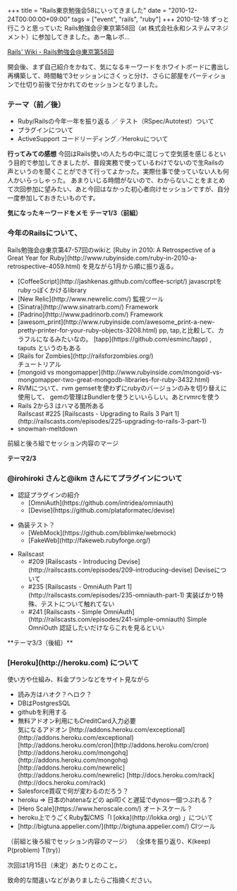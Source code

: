 +++
title = "Rails東京勉強会58にいってきました"
date = "2010-12-24T00:00:00+09:00"
tags = ["event", "rails", "ruby"]
+++
2010-12-18 ずっと行こうと思っていた
Rails勉強会＠東京第58回（at 株式会社永和システムマネジメント）に参加してきました。あー亀レポ…

 [Rails' Wiki - Rails勉強会@東京第58回](http://wiki.fdiary.net/rails/?RailsMeetingTokyo-0058) 

開会後、まず自己紹介をかねて、気になるキーワードをホワイトボードに書出し再構築して、時間軸で3セッションにさくっと分け、さらに部屋をパーティションで仕切り前後で分かれてのセッションとなりました。
<h3>テーマ（前／後）</h3>
<ul>
  <li>Ruby/Railsの今年一年を振り返る ／ テスト（RSpec/Autotest）ついて</li>
  <li>プラグインについて</li>
  <li>ActiveSupport コードリーディング／Herokuについて</li>
</ul>

**行ってみての感想**
今回はRails使いの人たちの中に混じって空気感を感じるという目的で参加してきましたが、普段実務で使っているわけでないので生Railsの声というのを聞くことができて行ってよかった。実際仕事で使っていない人も何人かいらっしゃった。
あまりいじる時間がないので、わからないことをまとめて次回参加に望みたい、あと今回はなかった初心者向けセッションですが、自分一度参加しておきたいものです。

**気になったキーワードをメモ**
**テーマ1/3（前組）**
<h3>今年のRailsについて、</h3>
Rails勉強会@東京第47-57回のwikiと [Ruby in 2010: A Retrospective of a Great Year for Ruby](http://www.rubyinside.com/ruby-in-2010-a-retrospective-4059.html) を見ながら1月から順に振り返る。
<ul>
  <li> [CoffeeScript](http://jashkenas.github.com/coffee-script/)  javascrptをrubyっぽくかけるlibrary</li>
  <li> [New Relic](http://www.newrelic.com/)  監視ツール</li>
  <li> [Sinatra](http://www.sinatrarb.com/)  Framework</li>
  <li> [Padrino](http://www.padrinorb.com/)  Framework</li>
  <li> [awesom_print](http://www.rubyinside.com/awesome_print-a-new-pretty-printer-for-your-ruby-objects-3208.html)  pp, tap,と比較して、カラフルになるみたいなの。  [tapp](https://github.com/esminc/tapp) , taputs というのもある</li>
  <li> [Rails for Zombies](http://railsforzombies.org/) </li>
チュートリアル
  <li> [mongoid vs mongomapper](http://www.rubyinside.com/mongoid-vs-mongomapper-two-great-mongodb-libraries-for-ruby-3432.html) </li>
  <li>RVMについて、rvm gemsetを使わずにrubyのバージョンのみを切り替えに使用して、 gemの管理はBundlerを使うといいらしい。あとrvmrcを使う</li>
  <li>Rails 2から3 はハマる箇所ある</li>
Railscast #225
 [Railscasts - Upgrading to Rails 3 Part 1](http://railscasts.com/episodes/225-upgrading-to-rails-3-part-1) 
  <li>snowman-meltdown</li>
</ul>
前組と後ろ組でセッション内容のマージ

**テーマ2/3**
<h3>@irohiroki さんと@ikm さんにてプラグインについて</h3>
<ul>
  <li>認証プラグインの紹介
<ul>
  <li> [OmniAuth](https://github.com/intridea/omniauth) </li>
  <li>  [Devise](https://github.com/plataformatec/devise) </li>
</ul>
</li>
</ul>
<ul>
  <li>偽装テスト？
<ul>
  <li> [WebMock](https://github.com/bblimke/webmock) </li>
  <li> [FakeWeb](http://fakeweb.rubyforge.org/) </li>
</ul>
</li>
</ul>
<ul>
  <li>Railscast
<ul>
  <li> #209  [Railscasts - Introducing Devise](http://railscasts.com/episodes/209-introducing-devise) 
Deviseについて</li>
  <li> #235  [Railscasts - OmniAuth Part 1](http://railscasts.com/episodes/235-omniauth-part-1)  実装ばかり特殊、テストについて触れてない</li>
  <li>#241  [Railscasts - Simple OmniAuth](http://railscasts.com/episodes/241-simple-omniauth) Simple OmniOuth 認証したいだけならこれを見るといい</li>
</ul>
</li>
</ul>
**テーマ3/3（後組）**
<h3> [Heroku](http://heroku.com)  について</h3>
使い方や仕組み、料金プランなどをサイト見ながら
<ul>
  <li>読み方はハオク？ヘロク？</li>
  <li>DBはPostgresSQL</li>
  <li>githubを利用する</li>
  <li>無料アドオン利用にもCreditCard入力必要</li>
気になるアドオン
 [http://addons.heroku.com/exceptional](http://addons.heroku.com/exceptional) 
 [http://addons.heroku.com/cron](http://addons.heroku.com/cron) 
 [http://addons.heroku.com/mongohq](http://addons.heroku.com/mongohq) 
 [http://addons.heroku.com/newrelic](http://addons.heroku.com/newrelic) 
 [http://docs.heroku.com/rack](http://docs.heroku.com/rack) 
  <li>Salesforce買収で何が変わるのだろう？</li>
  <li>heroku => 日本のhatenaなどの  api叩くと遅延でdynos一個つぶれる？</li>
  <li> [Hero Scale](https://www.heroscale.com/)  オートスケール？</li>
  <li>heroku上でうごくRuby製CMS「l [okka](http://lokka.org) 」について</li>
  <li> [http://bigtuna.appelier.com/](http://bigtuna.appelier.com/)  CIツール</li>
</ul>
（前組と後ろ組でセッション内容のマージ）
（全体を振り返り、K(keep) P(problem) T(try)）

次回は1月15日（未定）あたりとのこと。

致命的な間違いなどがありましたらご指摘ください。